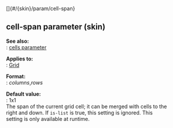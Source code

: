 []{#/{skin}/param/cell-span}    
## cell-span parameter (skin)    
**See also:**    
:   [cells parameter](/ref/%7Bskin%7D/param/cells/cells.md)    
<!-- -->    
**Applies to:**    
:   [Grid](/ref/%7Bskin%7D/control/grid/grid.md)    
<!-- -->    
**Format:**    
:   *columns*,*rows*    
<!-- -->    
**Default value:**    
:   1x1    
The span of the current grid cell; it can be merged with cells to the    
right and down. If `is-list` is true, this setting is ignored. This    
setting is only available at runtime.  
